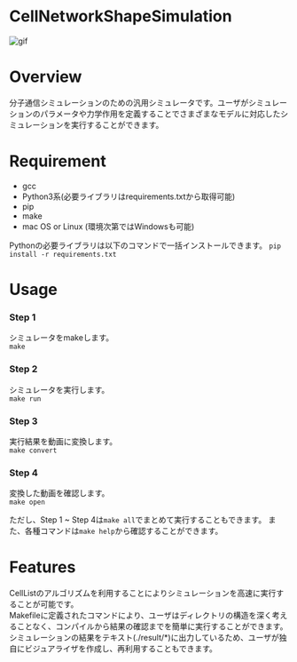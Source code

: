 # CellNetworkShapeSimulation
![gif](https://github.com/saikiRA1011/CellNetworkShapeSimulation/blob/segtree/readme_img/sim.gif)

# Overview
分子通信シミュレーションのための汎用シミュレータです。ユーザがシミュレーションのパラメータや力学作用を定義することでさまざまなモデルに対応したシミュレーションを実行することができます。

# Requirement
- gcc
- Python3系(必要ライブラリはrequirements.txtから取得可能)
- pip
- make
- mac OS or Linux (環境次第ではWindowsも可能)

Pythonの必要ライブラリは以下のコマンドで一括インストールできます。
`pip install -r requirements.txt`

# Usage
### Step 1
シミュレータをmakeします。  
`make`

### Step 2
シミュレータを実行します。  
`make run`

### Step 3
実行結果を動画に変換します。  
`make convert`

### Step 4
変換した動画を確認します。  
`make open`
  
  
ただし、Step 1 ~ Step 4は`make all`でまとめて実行することもできます。
また、各種コマンドは`make help`から確認することができます。

# Features
CellListのアルゴリズムを利用することによりシミュレーションを高速に実行することが可能です。  
Makefileに定義されたコマンドにより、ユーザはディレクトリの構造を深く考えることなく、コンパイルから結果の確認までを簡単に実行することができます。  
シミュレーションの結果をテキスト(./result/*)に出力しているため、ユーザが独自にビジュアライザを作成し、再利用することもできます。
